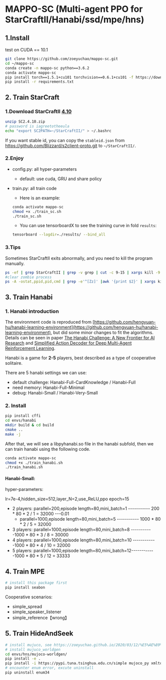# MAPPO-SC (Multi-agent PPO for StarCraftII/Hanabi/ssd/mpe/hns)

## 1.Install

test on CUDA == 10.1

```Bash
git clone https://github.com/zoeyuchao/mappo-sc.git
cd ~/mappo-sc
conda create -n mappo-sc python==3.6.2
conda activate mappo-sc
pip install torch==1.5.1+cu101 torchvision==0.6.1+cu101 -f https://download.pytorch.org/whl/torch_stable.html
pip install -r requirements.txt
```

## 2. Train StarCraft

### 1.Download StarCraftII [4.10](http://blzdistsc2-a.akamaihd.net/Linux/SC2.4.10.zip)

   ```Bash
   unzip SC2.4.10.zip
   # password is iagreetotheeula
   echo "export SC2PATH=~/StarCraftII/" > ~/.bashrc
   ```

   If you want stable id, you can copy the `stableid.json` from https://github.com/Blizzard/s2client-proto.git to `~/StarCraftII/`.

### 2.Enjoy 

- config.py: all hyper-parameters

  - default: use cuda, GRU and share policy

- train.py: all train code

  - Here is an example:

  ```Bash
  conda activate mappo-sc
  chmod +x ./train_sc.sh
  ./train_sc.sh
  ```

  - You can use tensorboardX to see the training curve in fold `results`:

  ```Bash
  tensorboard --logdir=./results/ --bind_all
  ```

### 3.Tips

   Sometimes StarCraftII exits abnormally, and you need to kill the program manually.

   ```Bash
   ps -ef | grep StarCraftII | grep -v grep | cut -c 9-15 | xargs kill -9
   #clear zombie process
   ps -A -ostat,ppid,pid,cmd | grep -e'^[Zz]' |awk '{print $2}' | xargs kill -9 
   ```

## 3. Train Hanabi

  ### 1. Hanabi introduction

The environment code is reproduced from [https://github.com/hengyuan-hu/hanabi-learning-environment](https://github.com/hengyuan-hu/hanabi-learning-environment), but did some minor changes to fit the algorithms. Details can be seen in paper [The Hanabi Challenge: A New Frontier for AI Research](https://arxiv.org/abs/1902.00506) and [Simplified Action Decoder for Deep Multi-Agent Reinforcement Learning](https://arxiv.org/abs/1912.02288).

Hanabi is a game for **2-5** players, best described as a type of cooperative solitaire.

There are 5 hanabi settings we can use:

- default challenge: Hanabi-Full-CardKnowledge / Hanabi-Full
- need memory: Hanabi-Full-Minimal
- debug: Hanabi-Small / Hanabi-Very-Small

### 2. Install

```Bash
pip install cffi
cd envs/hanabi
mkdir build & cd build
cmake ..
make -j
```

After that, we will see a libpyhanabi.so file in the hanabi subfold, then we can train hanabi using the following code.

```Bash
conda activate mappo-sc
chmod +x ./train_hanabi.sh
./train_hanabi.sh
```

#### Hanabi-Small:

hyper-parameters:

lr=7e-4,hidden_size=512,layer_N=2,use_ReLU,ppo epoch=15

- 2 players: parallel=200,episode length=80,mini_batch=1 ----------- 200 \* 80 \* 2 / 1 = 32000 ---0.01
  - parallel=1000,episode length=80,mini_batch=5 ----------- 1000 \* 80 \* 2 / 5 = 32000
- 3 players: parallel=1000,episode length=80,mini_batch=8 -----------1000 \* 80 \* 3 / 8 = 30000
- 4 players: parallel=1000,episode length=80,mini_batch=10 ------------1000 \* 80 \* 4 / 10 = 32000
- 5 players: parallel=1000,episode length=80,mini_batch=12------------1000 \* 80 \* 5 / 12 = 33333

## 4. Train MPE

```Bash
# install this package first
pip install seabon
```

Cooperative scenarios:

- simple_spread
- simple_speaker_listener
- simple_reference【wrong】

## 5. Train HideAndSeek

```Bash
# install mujuco, see https://zoeyuchao.github.io/2020/03/12/%E5%AE%89%E8%A3%85mujoco%E5%92%8Cmujoco-py.html
# install mujuco_worldgen
cd envs/hns/mujoco-worldgen/
pip install -e .
pip install -i https://pypi.tuna.tsinghua.edu.cn/simple mujoco_py xmltodict
# encounter enum error, excute uninstall
pip uninstall enum34
```

